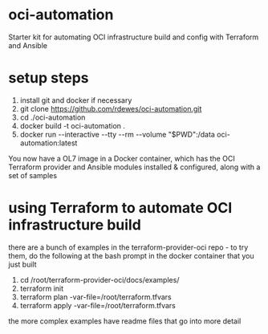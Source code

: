 # oci-automation
Starter kit for automating OCI infrastructure build and config with Terraform and Ansible


# setup steps
1. install git and docker if necessary
2. git clone https://github.com/rdewes/oci-automation.git
3. cd ./oci-automation
3. docker build -t oci-automation .
4. docker run --interactive --tty --rm --volume "$PWD":/data oci-automation:latest 

You now have a OL7 image in a Docker container, which has the OCI Terraform provider and Ansible modules installed & configured, along with a set of samples


# using Terraform to automate OCI infrastructure build
there are a bunch of examples in the terraform-provider-oci repo - to try them, do the following at the bash prompt in the docker container that you just built

1. cd /root/terraform-provider-oci/docs/examples/<wherever>
2. terraform init
3. terraform plan -var-file=/root/terraform.tfvars
4. terraform apply -var-file=/root/terraform.tfvars
  
the more complex examples have readme files that go into more detail
